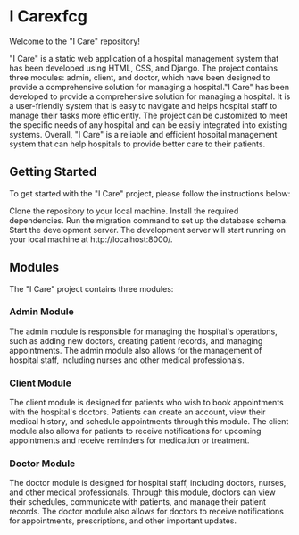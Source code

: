 # I Carexfcg
Welcome to the "I Care" repository!

"I Care" is a static web application of a hospital management system that has been developed using HTML, CSS, and Django. The project contains three modules: admin, client, and doctor, which have been designed to provide a comprehensive solution for managing a hospital."I Care" has been developed to provide a comprehensive solution for managing a hospital. It is a user-friendly system that is easy to navigate and helps hospital staff to manage their tasks more efficiently. The project can be customized to meet the specific needs of any hospital and can be easily integrated into existing systems. Overall, "I Care" is a reliable and efficient hospital management system that can help hospitals to provide better care to their patients.

## Getting Started
To get started with the "I Care" project, please follow the instructions below:

Clone the repository to your local machine.
Install the required dependencies.
Run the migration command to set up the database schema.
Start the development server.
The development server will start running on your local machine at http://localhost:8000/.

## Modules
The "I Care" project contains three modules:

### Admin Module
The admin module is responsible for managing the hospital's operations, such as adding new doctors, creating patient records, and managing appointments. The admin module also allows for the management of hospital staff, including nurses and other medical professionals.

### Client Module
The client module is designed for patients who wish to book appointments with the hospital's doctors. Patients can create an account, view their medical history, and schedule appointments through this module. The client module also allows for patients to receive notifications for upcoming appointments and receive reminders for medication or treatment.

### Doctor Module
The doctor module is designed for hospital staff, including doctors, nurses, and other medical professionals. Through this module, doctors can view their schedules, communicate with patients, and manage their patient records. The doctor module also allows for doctors to receive notifications for appointments, prescriptions, and other important updates.
